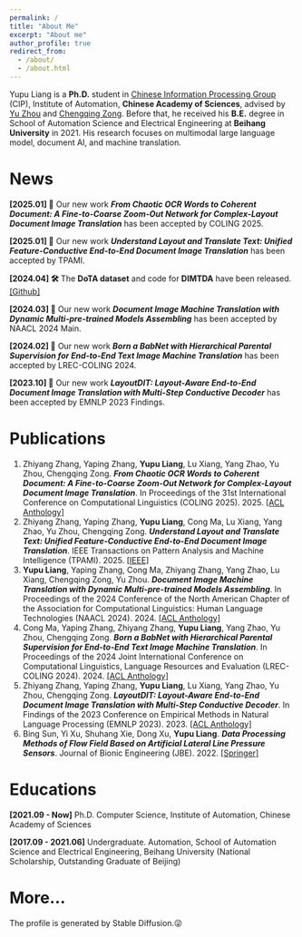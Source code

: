 ```yaml
---
permalink: /
title: "About Me"
excerpt: "About me"
author_profile: true
redirect_from: 
  - /about/
  - /about.html
---
```


Yupu Liang is a **Ph.D.** student in [Chinese Information Processing Group](http://www.nlpr.ia.ac.cn/cip/staff.htm) (CIP), Institute of Automation, **Chinese Academy of Sciences**, advised by [Yu Zhou](https://people.ucas.ac.cn/~zhouyu) and [Chengqing Zong](https://people.ucas.ac.cn/~zongchengqing). Before that, he received his **B.E.** degree in School of Automation Science and Electrical Engineering at **Beihang University** in 2021. His research focuses on multimodal large language model, document AI, and machine translation.

# News
**[2025.01] 📄** Our new work ***From Chaotic OCR Words to Coherent Document: A Fine-to-Coarse Zoom-Out Network for Complex-Layout Document Image Translation*** has been accepted by COLING 2025.

**[2025.01] 📄** Our new work ***Understand Layout and Translate Text: Unified Feature-Conductive End-to-End Document Image Translation*** has been accepted by TPAMI.

**[2024.04] 🛠️** The **DoTA dataset** and code for **DIMTDA**  have been released. [\[Github\]](https://github.com/liangyupu/DIMTDA)

**[2024.03] 📄** Our new work ***Document Image Machine Translation with Dynamic Multi-pre-trained Models Assembling*** has been accepted by NAACL 2024 Main.

**[2024.02] 📄** Our new work ***Born a BabNet with Hierarchical Parental Supervision for End-to-End Text Image Machine Translation*** has been accepted by LREC-COLING 2024.

**[2023.10] 📄** Our new work ***LayoutDIT: Layout-Aware End-to-End Document Image Translation with Multi-Step Conductive Decoder*** has been accepted by EMNLP 2023 Findings.

# Publications
1. Zhiyang Zhang, Yaping Zhang, **Yupu Liang**, Lu Xiang, Yang Zhao, Yu Zhou, Chengqing Zong. ***From Chaotic OCR Words to Coherent Document: A Fine-to-Coarse Zoom-Out Network for Complex-Layout Document Image Translation***. In Proceedings of the 31st International Conference on Computational Linguistics (COLING 2025). 2025. [\[ACL Anthology\]](https://aclanthology.org/2025.coling-main.723/)
2. Zhiyang Zhang, Yaping Zhang, **Yupu Liang**, Cong Ma, Lu Xiang, Yang Zhao, Yu Zhou, Chengqing Zong. ***Understand Layout and Translate Text: Unified Feature-Conductive End-to-End Document Image Translation***. IEEE Transactions on Pattern Analysis and Machine Intelligence (TPAMI). 2025. [\[IEEE\]](https://ieeexplore.ieee.org/abstract/document/10844563)
3. **Yupu Liang**, Yaping Zhang, Cong Ma, Zhiyang Zhang, Yang Zhao, Lu Xiang, Chengqing Zong, Yu Zhou. ***Document Image Machine Translation with Dynamic Multi-pre-trained Models Assembling***. In Proceedings of the 2024 Conference of the North American Chapter of the Association for Computational Linguistics: Human Language Technologies (NAACL 2024). 2024. [\[ACL Anthology\]](https://aclanthology.org/2024.naacl-long.392)
4. Cong Ma, Yaping Zhang, Zhiyang Zhang, **Yupu Liang**, Yang Zhao, Yu Zhou, Chengqing Zong. ***Born a BabNet with Hierarchical Parental Supervision for End-to-End Text Image Machine Translation***. In Proceedings of the 2024 Joint International Conference on Computational Linguistics, Language Resources and Evaluation (LREC-COLING 2024). 2024. [\[ACL Anthology\]](https://aclanthology.org/2024.lrec-main.222/)
5. Zhiyang Zhang, Yaping Zhang, **Yupu Liang**, Lu Xiang, Yang Zhao, Yu Zhou, Chengqing Zong. ***LayoutDIT: Layout-Aware End-to-End Document Image Translation with Multi-Step Conductive Decoder***. In Findings of the 2023 Conference on Empirical Methods in Natural Language Processing (EMNLP 2023). 2023. [\[ACL Anthology\]](https://aclanthology.org/2023.findings-emnlp.673/)
6. Bing Sun, Yi Xu, Shuhang Xie, Dong Xu, **Yupu Liang**. ***Data Processing Methods of Flow Field Based on Artificial Lateral Line Pressure Sensors***. Journal of Bionic Engineering (JBE). 2022. [\[Springer\]](https://link.springer.com/article/10.1007/s42235-022-00232-x)

# Educations
**[2021.09 - Now]** Ph.D. Computer Science, Institute of Automation, Chinese Academy of Sciences

**[2017.09 - 2021.06]** Undergraduate. Automation, School of Automation Science and Electrical Engineering, Beihang University (National Scholarship, Outstanding Graduate of Beijing)

# More...
The profile is generated by Stable Diffusion.😜
